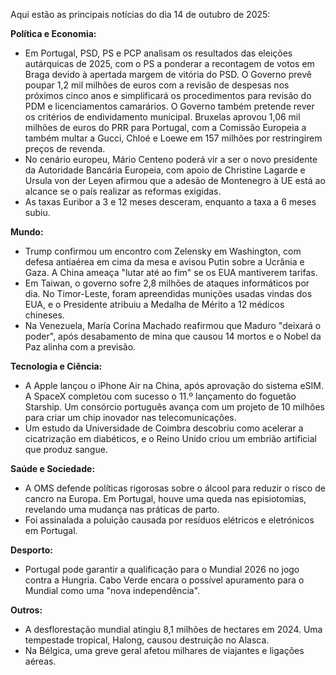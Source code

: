 Aqui estão as principais notícias do dia 14 de outubro de 2025:

**Política e Economia:**

*   Em Portugal, PSD, PS e PCP analisam os resultados das eleições autárquicas de 2025, com o PS a ponderar a recontagem de votos em Braga devido à apertada margem de vitória do PSD. O Governo prevê poupar 1,2 mil milhões de euros com a revisão de despesas nos próximos cinco anos e simplificará os procedimentos para revisão do PDM e licenciamentos camarários. O Governo também pretende rever os critérios de endividamento municipal. Bruxelas aprovou 1,06 mil milhões de euros do PRR para Portugal, com a Comissão Europeia a também multar a Gucci, Chloé e Loewe em 157 milhões por restringirem preços de revenda.
*   No cenário europeu, Mário Centeno poderá vir a ser o novo presidente da Autoridade Bancária Europeia, com apoio de Christine Lagarde e Ursula von der Leyen afirmou que a adesão de Montenegro à UE está ao alcance se o país realizar as reformas exigidas.
*   As taxas Euribor a 3 e 12 meses desceram, enquanto a taxa a 6 meses subiu.

**Mundo:**

*   Trump confirmou um encontro com Zelensky em Washington, com defesa antiaérea em cima da mesa e avisou Putin sobre a Ucrânia e Gaza. A China ameaça "lutar até ao fim" se os EUA mantiverem tarifas.
*   Em Taiwan, o governo sofre 2,8 milhões de ataques informáticos por dia. No Timor-Leste, foram apreendidas munições usadas vindas dos EUA, e o Presidente atribuiu a Medalha de Mérito a 12 médicos chineses.
*   Na Venezuela, María Corina Machado reafirmou que Maduro "deixará o poder", após desabamento de mina que causou 14 mortos e o Nobel da Paz alinha com a previsão.

**Tecnologia e Ciência:**

*   A Apple lançou o iPhone Air na China, após aprovação do sistema eSIM. A SpaceX completou com sucesso o 11.º lançamento do foguetão Starship. Um consórcio português avança com um projeto de 10 milhões para criar um chip inovador nas telecomunicações.
*   Um estudo da Universidade de Coimbra descobriu como acelerar a cicatrização em diabéticos, e o Reino Unido criou um embrião artificial que produz sangue.

**Saúde e Sociedade:**

*   A OMS defende políticas rigorosas sobre o álcool para reduzir o risco de cancro na Europa. Em Portugal, houve uma queda nas episiotomias, revelando uma mudança nas práticas de parto.
*  Foi assinalada a poluição causada por resíduos elétricos e eletrónicos em Portugal.

**Desporto:**

*   Portugal pode garantir a qualificação para o Mundial 2026 no jogo contra a Hungria. Cabo Verde encara o possível apuramento para o Mundial como uma "nova independência".

**Outros:**

*   A desflorestação mundial atingiu 8,1 milhões de hectares em 2024. Uma tempestade tropical, Halong, causou destruição no Alasca.
*   Na Bélgica, uma greve geral afetou milhares de viajantes e ligações aéreas.